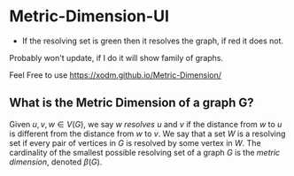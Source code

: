# Metric-Dimension-UI

- If the resolving set is green then it resolves the graph, if red it does not.
  
Probably won't update, if I do it will show family of graphs.

Feel Free to use https://xodm.github.io/Metric-Dimension/

## __What is the Metric Dimension of a graph G?__

Given $u,v, w\in V(G)$, we say $w$ _resolves_ $u$ and $v$ if the distance from $w$ to $u$ is different from the distance from $w$ to $v$. We say that a set $W$ is a resolving set if every pair of vertices in $G$ is resolved by some vertex in $W$. The cardinality of the smallest possible resolving set of a graph $G$ is the _metric dimension_, denoted $\beta(G)$. 

